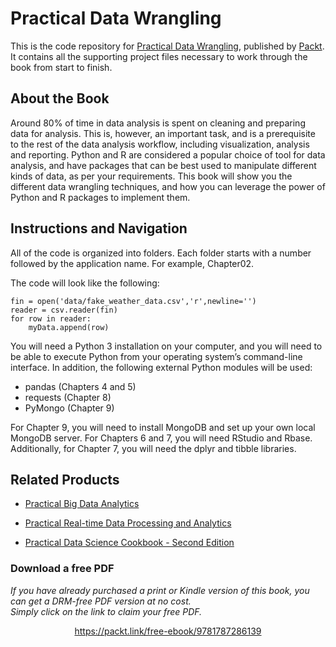 # Practical Data Wrangling
This is the code repository for [Practical Data Wrangling](https://www.packtpub.com/big-data-and-business-intelligence/practical-data-wrangling?utm_source=github&utm_medium=repository&utm_campaign=9781787286139), published by [Packt](https://www.packtpub.com/?utm_source=github). It contains all the supporting project files necessary to work through the book from start to finish.
## About the Book
Around 80% of time in data analysis is spent on cleaning and preparing data for analysis. This is, however, an important task, and is a prerequisite to the rest of the data analysis workflow, including visualization, analysis and reporting. Python and R are considered a popular choice of tool for data analysis, and have packages that can be best used to manipulate different kinds of data, as per your requirements. This book will show you the different data wrangling techniques, and how you can leverage the power of Python and R packages to implement them.
## Instructions and Navigation
All of the code is organized into folders. Each folder starts with a number followed by the application name. For example, Chapter02.



The code will look like the following:
```
fin = open('data/fake_weather_data.csv','r',newline='')
reader = csv.reader(fin)
for row in reader:
    myData.append(row)
```

You will need a Python 3 installation on your computer, and you will need to be able to execute Python from your operating system’s command-line interface. In addition, the following external Python modules will be used:

* pandas (Chapters 4 and 5)
* requests (Chapter 8)
* PyMongo (Chapter 9)

For Chapter 9, you will need to install MongoDB and set up your own local MongoDB server.
For Chapters 6 and 7, you will need RStudio and Rbase. Additionally, for Chapter 7, you will need the dplyr and tibble libraries.

## Related Products
* [Practical Big Data Analytics](https://www.packtpub.com/big-data-and-business-intelligence/practical-big-data-analytics?utm_source=github&utm_medium=repository&utm_campaign=9781783554393)

* [Practical Real-time Data Processing and Analytics](https://www.packtpub.com/big-data-and-business-intelligence/practical-real-time-data-processing-and-analytics?utm_source=github&utm_medium=repository&utm_campaign=9781787281202)

* [Practical Data Science Cookbook - Second Edition](https://www.packtpub.com/big-data-and-business-intelligence/practical-data-science-cookbook-second-edition?utm_source=github&utm_medium=repository&utm_campaign=9781787129627)

### Download a free PDF

 <i>If you have already purchased a print or Kindle version of this book, you can get a DRM-free PDF version at no cost.<br>Simply click on the link to claim your free PDF.</i>
<p align="center"> <a href="https://packt.link/free-ebook/9781787286139">https://packt.link/free-ebook/9781787286139 </a> </p>